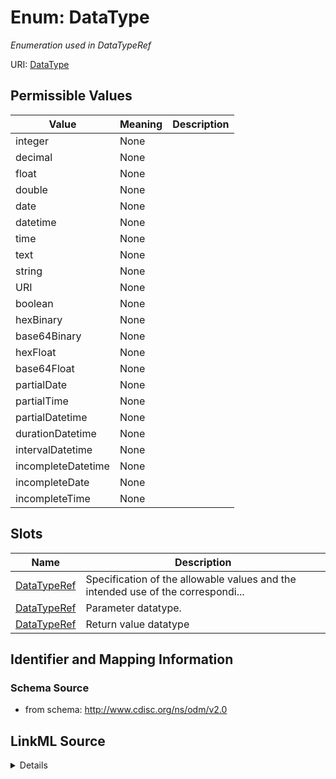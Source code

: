 # Enum: DataType




_Enumeration used in DataTypeRef_



URI: [DataType](DataType)

## Permissible Values

| Value | Meaning | Description |
| --- | --- | --- |
| integer | None |  |
| decimal | None |  |
| float | None |  |
| double | None |  |
| date | None |  |
| datetime | None |  |
| time | None |  |
| text | None |  |
| string | None |  |
| URI | None |  |
| boolean | None |  |
| hexBinary | None |  |
| base64Binary | None |  |
| hexFloat | None |  |
| base64Float | None |  |
| partialDate | None |  |
| partialTime | None |  |
| partialDatetime | None |  |
| durationDatetime | None |  |
| intervalDatetime | None |  |
| incompleteDatetime | None |  |
| incompleteDate | None |  |
| incompleteTime | None |  |




## Slots

| Name | Description |
| ---  | --- |
| [DataTypeRef](DataTypeRef.md) | Specification of the allowable values and the intended use of the correspondi... |
| [DataTypeRef](DataTypeRef.md) | Parameter datatype. |
| [DataTypeRef](DataTypeRef.md) | Return value datatype |






## Identifier and Mapping Information







### Schema Source


* from schema: http://www.cdisc.org/ns/odm/v2.0




## LinkML Source

<details>
```yaml
name: DataType
description: Enumeration used in DataTypeRef
from_schema: http://www.cdisc.org/ns/odm/v2.0
rank: 1000
permissible_values:
  integer:
    text: integer
    is_a: DataType
  decimal:
    text: decimal
    is_a: DataType
  float:
    text: float
    is_a: DataType
  double:
    text: double
    is_a: DataType
  date:
    text: date
    is_a: DataType
  datetime:
    text: datetime
    is_a: DataType
  time:
    text: time
    is_a: DataType
  text:
    text: text
    is_a: DataType
  string:
    text: string
    is_a: DataType
  URI:
    text: URI
    is_a: DataType
  boolean:
    text: boolean
    is_a: DataType
  hexBinary:
    text: hexBinary
    is_a: DataType
  base64Binary:
    text: base64Binary
    is_a: DataType
  hexFloat:
    text: hexFloat
    is_a: DataType
  base64Float:
    text: base64Float
    is_a: DataType
  partialDate:
    text: partialDate
    is_a: DataType
  partialTime:
    text: partialTime
    is_a: DataType
  partialDatetime:
    text: partialDatetime
    is_a: DataType
  durationDatetime:
    text: durationDatetime
    is_a: DataType
  intervalDatetime:
    text: intervalDatetime
    is_a: DataType
  incompleteDatetime:
    text: incompleteDatetime
    is_a: DataType
  incompleteDate:
    text: incompleteDate
    is_a: DataType
  incompleteTime:
    text: incompleteTime
    is_a: DataType

```
</details>
